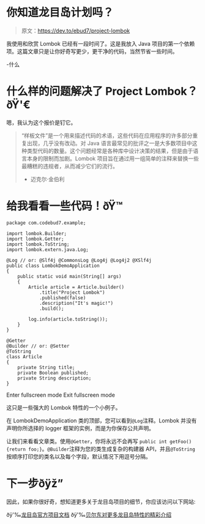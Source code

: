 # 你知道龙目岛计划吗？

> 原文：<https://dev.to/ebud7/project-lombok>

我使用和欣赏 Lombok 已经有一段时间了。这是我放入 Java 项目的第一个依赖项。这篇文章只是让你好奇写更少，更干净的代码，当然节省一些时间。

-什么

# 什么样的问题解决了 Project Lombok？ðŸ'€

嗯，我认为这个报价是钉它。

> “样板文件”是一个用来描述代码的术语，这些代码在应用程序的许多部分重复出现，几乎没有改动。对 Java 语言最常见的批评之一是大多数项目中这种类型代码的数量。这个问题经常是各种库中设计决策的结果，但是由于语言本身的限制而加剧。Lombok 项目旨在通过用一组简单的注释来替换一些最糟糕的违规者，从而减少它们的流行。
> 
> *   迈克尔·金伯利

# 给我看看一些代码！ðŸ™

```
package com.codebud7.example;

import lombok.Builder;
import lombok.Getter;
import lombok.ToString;
import lombok.extern.java.Log;

@Log // or: @Slf4j @CommonsLog @Log4j @Log4j2 @XSlf4j
public class LombokDemoApplication
{
    public static void main(String[] args)
    {
        Article article = Article.builder()
            .title("Project Lombok")
            .published(false)
            .description("It's magic!")
            .build();

        log.info(article.toString());
    }
}

@Getter
@Builder // or: @Setter
@ToString
class Article
{
    private String title;
    private Boolean published;
    private String description;
} 
```

Enter fullscreen mode Exit fullscreen mode

这只是一些强大的 Lombok 特性的一个小例子。

在 LombokDemoApplication 类的顶部，您可以看到`@Log`注释。Lombok 并没有声明你所选择的 logger 框架的实例，而是为你保存公共声明。

让我们来看看文章类。使用`@Getter`，你将永远不会再写
`public int getFoo() {return foo;}`。`@Builder`注释为您的类生成复杂的构建器 API，并且`@ToString`按顺序打印您的类名以及每个字段，默认情况下用逗号分隔。

# 下一步ðÿž”

因此，如果你很好奇，想知道更多关于龙目岛项目的细节，你应该访问以下网站:

ðÿ'‰[龙目岛官方项目文档](https://projectlombok.org/index.html)
ðÿ'‰[贝尔东对更多龙目岛特性的精彩介绍](http://www.baeldung.com/intro-to-project-lombok)